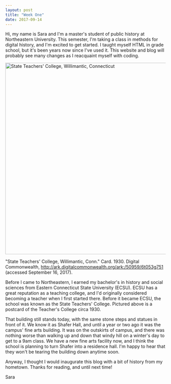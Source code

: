 ```yaml
---
layout: post
title: "Week One"
date: 2017-09-14
---
```

Hi, my name is Sara and I'm a master's student of public history at Northeastern University. This semester, I'm taking a class in methods for digital history, and I'm excited to get started. I taught myself HTML in grade school, but it's been years now since I've used it. This website and blog will probably see many changes as I reacquaint myself with coding.

<img src="https://upload.wikimedia.org/wikipedia/commons/thumb/2/2a/State_Teachers%27_College%2C_Willimantic%2C_Conn_%2864895%29.jpg/1024px-State_Teachers%27_College%2C_Willimantic%2C_Conn_%2864895%29.jpg" alt="State Teachers' College, Willimantic, Connecticut" style="width:600px">

"State Teachers' College, Willimantic, Conn." Card. 1930. Digital Commonwealth, http://ark.digitalcommonwealth.org/ark:/50959/6t053g751 (accessed September 16, 2017).

Before I came to Northeastern, I earned my bachelor's in history and social sciences from Eastern Connecticut State University (ECSU). ECSU has a great reputation as a teaching college, and I'd originally considered becoming a teacher when I first started there. Before it became ECSU, the school was known as the State Teachers' College. Pictured above is a postcard of the Teacher's College circa 1930. 

That building still stands today, with the same stone steps and statues in front of it. We know it as Shafer Hall, and until a year or two ago it was the campus' fine arts building. It was on the outskirts of campus, and there was nothing worse than walking up and down that windy hill on a winter's day to get to a 9am class. We have a new fine arts facility now, and I think the school is planning to turn Shafer into a residence hall. I'm happy to hear that they won't be tearing the building down anytime soon.

Anyway, I thought I would inaugurate this blog with a bit of history from my hometown. Thanks for reading, and until next time!

Sara
